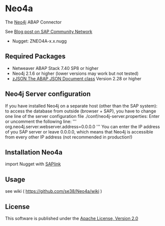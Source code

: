 # Neo4a
The [Neo4j](http://neo4j.com) ABAP Connector

See [Blog post on SAP Community Network](http://scn.sap.com/community/developer-center/cross-technology/blog/2015/01/23/neo4a-the-neo4j-abap-connector)
 
* Nugget: ZNEO4A-x.x.nugg
 
## Required Packages
* Netweaver ABAP Stack 7.40 SP8 or higher
* Neo4j 2.1.6 or higher (lower versions may work but not tested)
* [zJSON The ABAP JSON Document class](https://github.com/se38/zJSON) Version 2.28 or higher
 
## Neo4j Server configuration
If you have installed Neo4j on a separate host (other than the SAP system): to access the database from outside (browser + SAP), you have to change one line of the server configuration file ./conf/neo4j-server.properties:
Enter or uncomment the following line:
'''
org.neo4j.server.webserver.address=0.0.0.0
'''
You can enter the IP address of you SAP server or leave 0.0.0.0, which means that Neo4j is accessible from every other IP address (not recommended in production!)

## Installation Neo4a
import Nugget with [SAPlink](http://www.saplink.org)

## Usage
see wiki ( https://github.com/se38/Neo4a/wiki )

## License
This software is published under the [Apache License, Version 2.0](http://www.apache.org/licenses/LICENSE-2.0.html)
